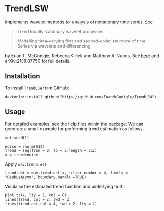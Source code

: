 # TrendLSW

Implements wavelet methods for analysis of nonstionary time series. See 

> Trend locally stationary wavelet processes
> 
> Modelling time-varying first and second-order structure of time Series via wavelets and differencing

by Euan T. McGonigle, Rebecca Killick and Matthew A. Nunes. See [here](https://onlinelibrary.wiley.com/doi/10.1111/jtsa.12643) and [arXiv:2108.07750](https://arxiv.org/abs/2108.07550) for full details.

## Installation

To install `TrendLSW` from GitHub:

```
devtools::install_github("https://github.com/EuanMcGonigle/TrendLSW")
```

## Usage

For detailed examples, see the help files within the package. We can generate a small example for performing trend estimation as follows:

```
set.seed(1)

noise = rnorm(512)
trend = seq(from = 0, to = 5,length = 512)
x = trend+noise

````

Apply `wav.trend.est`:
```
trend.est = wav.trend.est(x, filter.number = 4, family = "DaubLeAsymm", boundary.handle =TRUE)
```

Visulaise the estimated trend function and underlying truth:
```
plot.ts(x, lty = 1, col = 8)
lines(trend, col = 2, lwd = 2)
lines(trend.est,col = 4, lwd = 2, lty = 2)
```


